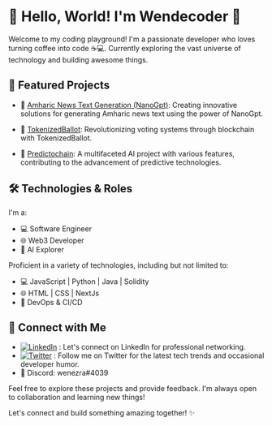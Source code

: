 # 👋 Hello, World! I'm Wendecoder 🚀

Welcome to my coding playground! I'm a passionate developer who loves turning coffee into code ☕💻. Currently exploring the vast universe of technology and building awesome things.

## 🚀 Featured Projects
- 🔗 [Amharic News Text Generation (NanoGpt)](https://github.com/wendecoder/NanoGptTrainedOnAmharicNewsCorpus): Creating innovative solutions for generating Amharic news text using the power of NanoGpt.

- 🔗 [TokenizedBallot](https://github.com/wendecoder/TokenizedBallot): Revolutionizing voting systems through blockchain with TokenizedBallot.

- 🔗 [Predictochain](https://github.com/wendecoder/IcogProject): A multifaceted AI project with various features, contributing to the advancement of predictive technologies.

## 🛠️ Technologies & Roles
I'm a:
- 💻 Software Engineer
- 🌐 Web3 Developer
- 🤖 AI Explorer

Proficient in a variety of technologies, including but not limited to:
- 💻 JavaScript | Python | Java | Solidity
- 🌐 HTML | CSS | NextJs
- 🚀 DevOps & CI/CD

## 🔗 Connect with Me
- [![LinkedIn](https://img.shields.io/badge/LinkedIn-Connect-blue)](https://www.linkedin.com/in/wendwossen-dufera) : Let's connect on LinkedIn for professional networking.
- [![Twitter](https://img.shields.io/badge/Twitter-Follow-blue)](https://twitter.com/wende_dufera) : Follow me on Twitter for the latest tech trends and occasional developer humor.
- 💬 Discord: wenezra#4039

Feel free to explore these projects and provide feedback. I'm always open to collaboration and learning new things!

Let's connect and build something amazing together! ✨
